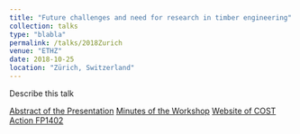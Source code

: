 ```yaml
---
title: "Future challenges and need for research in timber engineering"
collection: talks
type: "blabla"
permalink: /talks/2018Zurich
venue: "ETHZ"
date: 2018-10-25
location: "Zürich, Switzerland"
---
```


Describe this talk

[Abstract of the Presentation](http://gamerro.github.io/files/COSTZurich.pdf)
[Minutes of the Workshop](http://gamerro.github.io/files/COSTZurichMinute.pdf)
[Website of COST Action FP1402](http://www.costfp1402.tum.de/home/)
